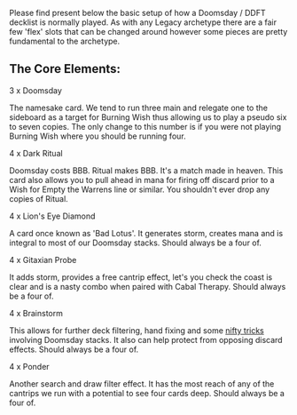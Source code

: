 
Please find present below the basic setup of how a Doomsday / DDFT decklist
is normally played. As with any Legacy archetype there are a fair few 'flex' slots
that can be changed around however some pieces are pretty fundamental to the
archetype. 

## The Core Elements:

3 x Doomsday

The namesake card. We tend to run three main and relegate one to the sideboard as
a target for Burning Wish thus allowing us to play a pseudo six to seven copies. 
The only change to this number is if you were not playing Burning Wish where you
should be running four. 

4 x Dark Ritual

Doomsday costs BBB. Ritual makes BBB. It's a match made in heaven. This card also 
allows you to pull ahead in mana for firing off discard prior to a Wish for Empty
the Warrens line or similar. You shouldn't ever drop any copies of Ritual. 

4 x Lion's Eye Diamond

A card once known as 'Bad Lotus'. It generates storm, creates mana and is integral to
most of our Doomsday stacks. Should always be a four of. 

4 x Gitaxian Probe

It adds storm, provides a free cantrip effect, let's you check the coast is clear
and is a nasty combo when paired with Cabal Therapy. Should always be a four of. 

4 x Brainstorm

This allows for further deck filtering, hand fixing and some [nifty tricks](http://ddft.wiki/pages-output/ch1/brainstorm/)
involving Doomsday stacks. It also can help protect from opposing discard effects.
Should always be a four of. 

4 x Ponder

Another search and draw filter effect. It has the most reach of any of the cantrips
we run with a potential to see four cards deep. Should always be a four of. 

